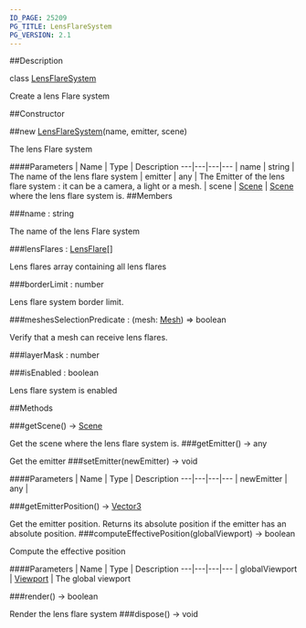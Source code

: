 ```yaml
---
ID_PAGE: 25209
PG_TITLE: LensFlareSystem
PG_VERSION: 2.1
---
```

##Description

class [LensFlareSystem](/classes/2.2/LensFlareSystem)

Create a lens Flare system

##Constructor

##new [LensFlareSystem](/classes/2.2/LensFlareSystem)(name, emitter, scene)

The lens Flare system

####Parameters
 | Name | Type | Description
---|---|---|---
 | name | string |  The name of the lens flare system
 | emitter | any |  The Emitter of the lens flare system : it can be a camera, a light or a mesh.
 | scene | [Scene](/classes/2.2/Scene) |  [Scene](/classes/2.2/Scene) where the lens flare system is.
##Members

###name : string

The name of the lens Flare system

###lensFlares : [LensFlare](/classes/2.2/LensFlare)[]

Lens flares array containing all lens flares

###borderLimit : number

Lens flare system border limit.

###meshesSelectionPredicate : (mesh: [Mesh](/classes/2.2/Mesh)) =&gt; boolean

Verify that a mesh can receive lens flares.

###layerMask : number



###isEnabled : boolean

Lens flare system is enabled

##Methods

###getScene() &rarr; [Scene](/classes/2.2/Scene)

Get the scene where the lens flare system is.
###getEmitter() &rarr; any

Get the emitter
###setEmitter(newEmitter) &rarr; void



####Parameters
 | Name | Type | Description
---|---|---|---
 | newEmitter | any | 

###getEmitterPosition() &rarr; [Vector3](/classes/2.2/Vector3)

Get the emitter position. Returns its absolute position if the emitter has an absolute position.
###computeEffectivePosition(globalViewport) &rarr; boolean

Compute the effective position

####Parameters
 | Name | Type | Description
---|---|---|---
 | globalViewport | [Viewport](/classes/2.2/Viewport) |  The global viewport

###render() &rarr; boolean

Render the lens flare system
###dispose() &rarr; void


